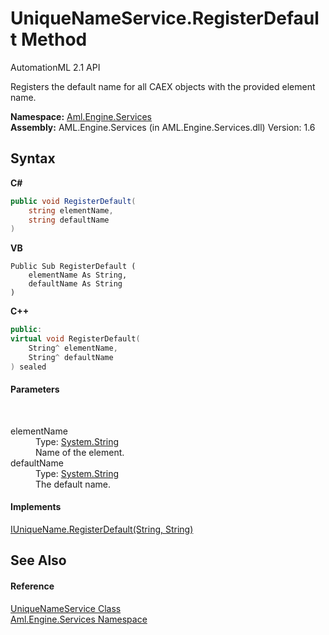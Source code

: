 # UniqueNameService.RegisterDefault Method 
AutomationML 2.1 API 

Registers the default name for all CAEX objects with the provided element name.

**Namespace:**&nbsp;<a href="N_Aml_Engine_Services">Aml.Engine.Services</a><br />**Assembly:**&nbsp;AML.Engine.Services (in AML.Engine.Services.dll) Version: 1.6

## Syntax

**C#**<br />
``` C#
public void RegisterDefault(
	string elementName,
	string defaultName
)
```

**VB**<br />
``` VB
Public Sub RegisterDefault ( 
	elementName As String,
	defaultName As String
)
```

**C++**<br />
``` C++
public:
virtual void RegisterDefault(
	String^ elementName, 
	String^ defaultName
) sealed
```


#### Parameters
&nbsp;<dl><dt>elementName</dt><dd>Type: <a href="https://docs.microsoft.com/dotnet/api/system.string" target="_parent" rel="noopener noreferrer">System.String</a><br />Name of the element.</dd><dt>defaultName</dt><dd>Type: <a href="https://docs.microsoft.com/dotnet/api/system.string" target="_parent" rel="noopener noreferrer">System.String</a><br />The default name.</dd></dl>

#### Implements
<a href="M_Aml_Engine_Services_Interfaces_IUniqueName_RegisterDefault">IUniqueName.RegisterDefault(String, String)</a><br />

## See Also


#### Reference
<a href="T_Aml_Engine_Services_UniqueNameService">UniqueNameService Class</a><br /><a href="N_Aml_Engine_Services">Aml.Engine.Services Namespace</a><br />